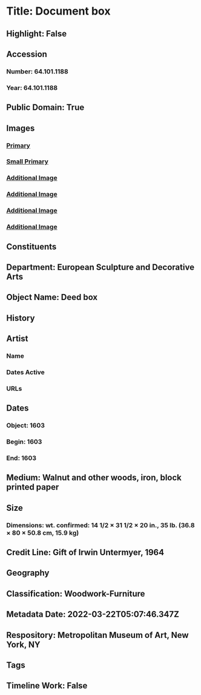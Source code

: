# Title: Document box
## Highlight: False
## Accession
### Number: 64.101.1188
### Year: 64.101.1188
## Public Domain: True
## Images
### [Primary](https://images.metmuseum.org/CRDImages/es/original/DP-14204-259.jpg)
### [Small Primary](https://images.metmuseum.org/CRDImages/es/web-large/DP-14204-259.jpg)
### [Additional Image](https://images.metmuseum.org/CRDImages/es/original/DP-14204-260.jpg)
### [Additional Image](https://images.metmuseum.org/CRDImages/es/original/DP-14204-261.jpg)
### [Additional Image](https://images.metmuseum.org/CRDImages/es/original/SF64_101_1188_img2.jpg)
### [Additional Image](https://images.metmuseum.org/CRDImages/es/original/SF64_101_1188_img4.jpg)
## Constituents
## Department: European Sculpture and Decorative Arts
## Object Name: Deed box
## History
## Artist
### Name
### Dates Active
### URLs
## Dates
### Object: 1603
### Begin: 1603
### End: 1603
## Medium: Walnut and other woods, iron, block printed paper
## Size
### Dimensions: wt. confirmed: 14 1/2 × 31 1/2 × 20 in., 35 lb. (36.8 × 80 × 50.8 cm, 15.9 kg)
## Credit Line: Gift of Irwin Untermyer, 1964
## Geography
## Classification: Woodwork-Furniture
## Metadata Date: 2022-03-22T05:07:46.347Z
## Respository: Metropolitan Museum of Art, New York, NY
## Tags
## Timeline Work: False